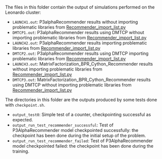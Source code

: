 The files in this folder contain the output of simulations performed on the Leonardo cluster:

- ```LAUNCH1.out```: P3alphaRecommender results without importing problematic libraries from [Recommender_import_list.py](https://github.com/fablnt/DMTCP-checkpoint/blob/master/src/Recommender_import_list.py)
- ```DMTCP1.out```: P3alphaRecommender results using DMTCP without importing problematic libraries from [Recommender_import_list.py](https://github.com/fablnt/DMTCP-checkpoint/blob/master/src/Recommender_import_list.py)
- ```LAUNCH2.out```: P3alphaRecommender results importing problematic libraries from [Recommender_import_list.py](https://github.com/fablnt/DMTCP-checkpoint/blob/master/src/Recommender_import_list.py)
- ```DMTCP2.out```: P3alphaRecommender results using DMTCP importing problematic libraries from [Recommender_import_list.py](https://github.com/fablnt/DMTCP-checkpoint/blob/master/src/Recommender_import_list.py)
- ```LAUNCH3.out```: MatrixFactorization_BPR_Cython_Recommender results without importing problematic libraries from [Recommender_import_list.py](https://github.com/fablnt/DMTCP-checkpoint/blob/master/src/Recommender_import_list.py)
- ```DMTCP3.out```: MatrixFactorization_BPR_Cython_Recommender results using DMTCP without importing problematic libraries from [Recommender_import_list.py](https://github.com/fablnt/DMTCP-checkpoint/blob/master/src/Recommender_import_list.py)

The directories in this folder are the outputs produced by some tests done with ```checkpoint.sh```.
- ```output_test0```:  Simple test of a counter, checkpointing successful as expected.
- ```output_run_test_recommender_successful```: Test of P3AlphaRecommender model checkpointed successfully: the checkpoint has been done during the initial setup of the problem. 
- ```output_run_test_recommender_failed```: Test of P3AlphaRecommender model checkpointed failed: the checkpoint has been done during the training.
